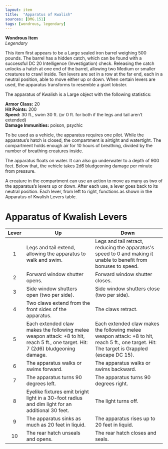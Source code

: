 ```yaml
---
layout: item
title:  "Apparatus of Kwalish"
sources: [DMG.151]
tags: [wondrous, legendary]
---
```


**Wondrous Item**  
*Legendary*

This item first appears to be a Large sealed iron barrel weighing 500 pounds. The barrel has a hidden catch, which can be found with a successful DC 20 Intelligence (Investigation) check. Releasing the catch unlocks a hatch at one end of the barrel, allowing two Medium or smaller creatures to crawl inside. Ten levers are set in a row at the far end, each in a neutral position, able to move either up or down. When certain levers are used, the apparatus transforms to resemble a giant lobster.

The apparatus of Kwalish is a Large object with the following statistics:

**Armor Class:** 20  
**Hit Points:** 200  
**Speed:** 30 ft., swim 30 ft. (or 0 ft. for both if the legs and tail aren’t extended)  
**Damage Immunities:** poison, psychic

To be used as a vehicle, the apparatus requires one pilot. While the apparatus’s hatch is closed, the compartment is airtight and watertight. The compartment holds enough air for 10 hours of breathing, divided by the number of breathing creatures inside.

The apparatus floats on water. It can also go underwater to a depth of 900 feet. Below that, the vehicle takes 2d6 bludgeoning damage per minute from pressure.

A creature in the compartment can use an action to move as many as two of the apparatus’s levers up or down. After each use, a lever goes back to its neutral position. Each lever, from left to right, functions as shown in the Apparatus of Kwalish Levers table.

# Apparatus of Kwalish Levers

Lever | Up  | Down
:---: | --- | ---
1 | Legs and tail extend, allowing the apparatus to walk and swim. | Legs and tail retract, reducing the apparatus's speed to 0 and making it unable to benefit from bonuses to speed.
2 | Forward window shutter opens. | Forward window shutter closes.
3 | Side window shutters open (two per side). | Side window shutters close (two per side).
4 | Two claws extend from the front sides of the apparatus. | The claws retract.
5 | Each extended claw makes the following melee weapon attack: +8 to hit, reach 5 ft., one target. Hit: 7 (2d6) bludgeoning damage. | Each extended claw makes the following melee weapon attack: +8 to hit, reach 5 ft., one target. Hit: The target is Grappled (escape DC 15).
6 | The apparatus walks or swims forward. | The apparatus walks or swims backward.
7 | The apparatus turns 90 degrees left. | The apparatus turns 90 degrees right.
8 | Eyelike fixtures emit bright light in a 30-foot radius and dim light for an additional 30 feet. | The light turns off.
9 | The apparatus sinks as much as 20 feet in liquid. | The apparatus rises up to 20 feet in liquid.	
10 | The rear hatch unseals and opens. | The rear hatch closes and seals.